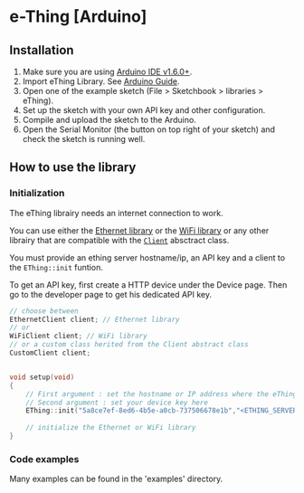 e-Thing [Arduino]
=========


## Installation


1. Make sure you are using [Arduino IDE v1.6.0+](http://www.arduino.cc/en/Main/Software).
2. Import eThing Library. See [Arduino Guide](https://www.arduino.cc/en/Guide/Libraries).
3. Open one of the example sketch (File > Sketchbook > libraries > eThing).
4. Set up the sketch with your own API key and other configuration.
5. Compile and upload the sketch to the Arduino.
6. Open the Serial Monitor (the button on top right of your sketch) and check the sketch is running well.


## How to use the library


### Initialization


The eThing librairy needs an internet connection to work.

You can use either the [Ethernet library](https://www.arduino.cc/en/Reference/Ethernet) or the [WiFi library](https://www.arduino.cc/en/Reference/WiFi)
or any other librairy that are compatible with the [`Client`](https://www.arduino.cc/en/Reference/ClientConstructor) absctract class.

You must provide an ething server hostname/ip, an API key and a client to the `EThing::init` funtion.

To get an API key, first create a HTTP device under the Device page. Then go to the developer page to get his dedicated API key.

```cpp
// choose between
EthernetClient client; // Ethernet library
// or
WiFiClient client; // WiFi library
// or a custom class herited from the Client abstract class
CustomClient client;


void setup(void)
{
    // First argument : set the hostname or IP address where the eThing server is hosted
    // Second argument : set your device key here
    EThing::init("5a8ce7ef-8ed6-4b5e-a0cb-737506678e1b","<ETHING_SERVER_HOSTNAME_OR_IP>",&client);
    
    // initialize the Ethernet or WiFi library
}
```


### Code examples

Many examples can be found in the 'examples' directory.

